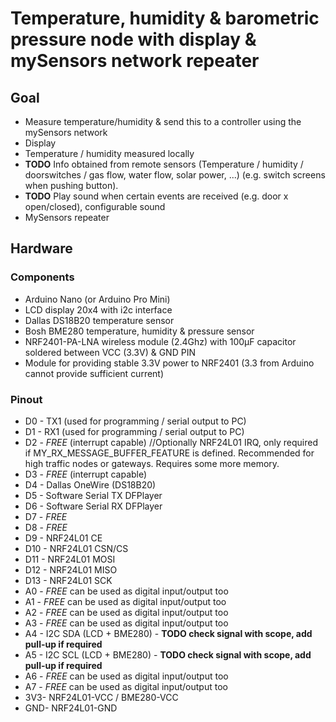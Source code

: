# Temperature, humidity & barometric pressure node with display & mySensors network repeater

## Goal

- Measure temperature/humidity & send this to a controller using the mySensors network
- Display
 - Temperature / humidity measured locally
 - **TODO** Info obtained from remote sensors (Temperature / humidity / doorswitches / gas flow, water flow, solar power, ...) (e.g. switch screens when pushing button).
 - **TODO** Play sound when certain events are received (e.g. door x open/closed), configurable sound
 - MySensors repeater
 
## Hardware

### Components

- Arduino Nano (or Arduino Pro Mini)
- LCD display 20x4 with i2c interface
- Dallas DS18B20 temperature sensor
- Bosh BME280 temperature, humidity & pressure sensor
- NRF2401-PA-LNA wireless module (2.4Ghz) with 100µF capacitor soldered between VCC (3.3V) & GND PIN
- Module for providing stable 3.3V power to NRF2401 (3.3 from Arduino cannot provide sufficient current)

### Pinout

- D0 - TX1 (used for programming / serial output to PC)
- D1 - RX1 (used for programming / serial output to PC)
- D2 - *FREE* (interrupt capable) //Optionally NRF24L01 IRQ, only required if MY_RX_MESSAGE_BUFFER_FEATURE is defined. Recommended for high traffic nodes or gateways. Requires some more memory.
- D3 - *FREE* (interrupt capable)
- D4 - Dallas OneWire (DS18B20)
- D5 - Software Serial TX DFPlayer
- D6 - Software Serial RX DFPlayer
- D7 - *FREE*
- D8 - *FREE* 
- D9 - NRF24L01 CE
- D10 - NRF24L01 CSN/CS
- D11 - NRF24L01 MOSI
- D12 - NRF24L01 MISO
- D13 - NRF24L01 SCK
- A0 - *FREE* can be used as digital input/output too
- A1 - *FREE* can be used as digital input/output too
- A2 - *FREE* can be used as digital input/output too
- A3 - *FREE* can be used as digital input/output too
- A4 - I2C SDA (LCD + BME280) - **TODO check signal with scope, add pull-up if required**
- A5 - I2C SCL (LCD + BME280) - **TODO check signal with scope, add pull-up if required**
- A6 - *FREE* can be used as digital input/output too
- A7 - *FREE* can be used as digital input/output too
- 3V3- NRF24L01-VCC / BME280-VCC
- GND- NRF24L01-GND

 